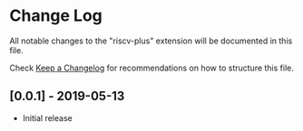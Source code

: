 # Change Log

All notable changes to the "riscv-plus" extension will be documented in this file.

Check [Keep a Changelog](http://keepachangelog.com/) for recommendations on how to structure this file.

## [0.0.1] - 2019-05-13

- Initial release
